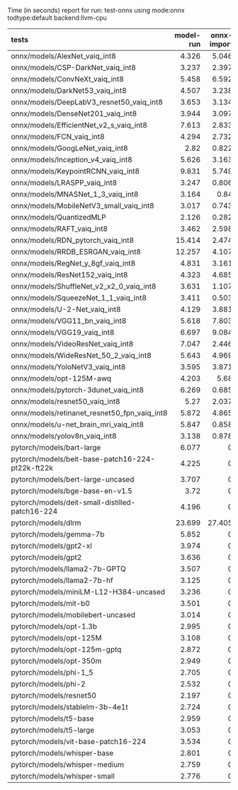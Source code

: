 Time (in seconds) report for run: test-onnx using mode:onnx todtype:default backend:llvm-cpu

| tests                                            |   model-run |   onnx-import |   torch-mlir |   iree-compile |   inference |
|:-------------------------------------------------|------------:|--------------:|-------------:|---------------:|------------:|
| onnx/models/AlexNet_vaiq_int8                    |       4.326 |         5.046 |            0 |          5.613 |       0.585 |
| onnx/models/CSP-DarkNet_vaiq_int8                |       3.237 |         2.397 |            0 |          8.932 |       0.615 |
| onnx/models/ConvNeXt_vaiq_int8                   |       5.458 |         6.592 |            0 |         19.568 |       0.953 |
| onnx/models/DarkNet53_vaiq_int8                  |       4.507 |         3.238 |            0 |          8.199 |       0.661 |
| onnx/models/DeepLabV3_resnet50_vaiq_int8         |       3.653 |         3.134 |            0 |          9.04  |       1.71  |
| onnx/models/DenseNet201_vaiq_int8                |       3.944 |         3.097 |            0 |         28.135 |       0.449 |
| onnx/models/EfficientNet_v2_s_vaiq_int8          |       7.613 |         2.833 |            0 |         18.761 |       0.411 |
| onnx/models/FCN_vaiq_int8                        |       4.294 |         2.732 |            0 |          7.955 |       0.799 |
| onnx/models/GoogLeNet_vaiq_int8                  |       2.82  |         0.822 |            0 |          8.703 |       0.225 |
| onnx/models/Inception_v4_vaiq_int8               |       5.626 |         3.163 |            0 |          9.399 |       0     |
| onnx/models/KeypointRCNN_vaiq_int8               |       9.831 |         5.749 |            0 |          2.148 |       0     |
| onnx/models/LRASPP_vaiq_int8                     |       3.247 |         0.806 |            0 |          8.954 |       9.926 |
| onnx/models/MNASNet_1_3_vaiq_int8                |       3.164 |         0.84  |            0 |          6.667 |       0.165 |
| onnx/models/MobileNetV3_small_vaiq_int8          |       3.017 |         0.743 |            0 |          7.889 |       0.135 |
| onnx/models/QuantizedMLP                         |       2.126 |         0.282 |            0 |          0.939 |       0.069 |
| onnx/models/RAFT_vaiq_int8                       |       3.462 |         2.598 |            0 |         13.619 |       0     |
| onnx/models/RDN_pytorch_vaiq_int8                |      15.414 |         2.474 |            0 |         14.856 |     100.113 |
| onnx/models/RRDB_ESRGAN_vaiq_int8                |      12.257 |         4.107 |            0 |         32.605 |      62.424 |
| onnx/models/RegNet_y_8gf_vaiq_int8               |       4.831 |         3.161 |            0 |         11.458 |       0.554 |
| onnx/models/ResNet152_vaiq_int8                  |       4.323 |         4.685 |            0 |         15.288 |       0.757 |
| onnx/models/ShuffleNet_v2_x2_0_vaiq_int8         |       3.631 |         1.107 |            0 |          5.523 |       0.185 |
| onnx/models/SqueezeNet_1_1_vaiq_int8             |       3.411 |         0.503 |            0 |          4.425 |       0.138 |
| onnx/models/U-2-Net_vaiq_int8                    |       4.129 |         3.881 |            0 |         17.442 |       1.721 |
| onnx/models/VGG11_bn_vaiq_int8                   |       5.618 |         7.803 |            0 |          9.705 |       0.9   |
| onnx/models/VGG19_vaiq_int8                      |       6.697 |         9.084 |            0 |         10.594 |       1.047 |
| onnx/models/VideoResNet_vaiq_int8                |       7.047 |         2.446 |            0 |          4.16  |      82.057 |
| onnx/models/WideResNet_50_2_vaiq_int8            |       5.643 |         4.969 |            0 |          9.952 |       0.814 |
| onnx/models/YoloNetV3_vaiq_int8                  |       3.595 |         3.871 |            0 |         11.559 |       7.126 |
| onnx/models/opt-125M-awq                         |       4.203 |         5.68  |            0 |          2.565 |       0     |
| onnx/models/pytorch-3dunet_vaiq_int8             |       6.269 |         0.685 |            0 |          3.857 |      25.209 |
| onnx/models/resnet50_vaiq_int8                   |       5.27  |         2.037 |            0 |          7.65  |       0.418 |
| onnx/models/retinanet_resnet50_fpn_vaiq_int8     |       5.872 |         4.865 |            0 |          1.849 |       0     |
| onnx/models/u-net_brain_mri_vaiq_int8            |       5.847 |         0.858 |            0 |          3.809 |       7.229 |
| onnx/models/yolov8n_vaiq_int8                    |       3.138 |         0.878 |            0 |          9.587 |       0.54  |
| pytorch/models/bart-large                        |       6.077 |         0     |            0 |          0     |       0     |
| pytorch/models/beit-base-patch16-224-pt22k-ft22k |       4.225 |         0     |            0 |          0     |       0     |
| pytorch/models/bert-large-uncased                |       3.707 |         0     |            0 |          0     |       0     |
| pytorch/models/bge-base-en-v1.5                  |       3.72  |         0     |            0 |          0     |       0     |
| pytorch/models/deit-small-distilled-patch16-224  |       4.196 |         0     |            0 |          0     |       0     |
| pytorch/models/dlrm                              |      23.699 |        27.405 |            0 |         19.407 |       0     |
| pytorch/models/gemma-7b                          |       5.852 |         0     |            0 |          0     |       0     |
| pytorch/models/gpt2-xl                           |       3.974 |         0     |            0 |          0     |       0     |
| pytorch/models/gpt2                              |       3.636 |         0     |            0 |          0     |       0     |
| pytorch/models/llama2-7b-GPTQ                    |       3.507 |         0     |            0 |          0     |       0     |
| pytorch/models/llama2-7b-hf                      |       3.125 |         0     |            0 |          0     |       0     |
| pytorch/models/miniLM-L12-H384-uncased           |       3.236 |         0     |            0 |          0     |       0     |
| pytorch/models/mit-b0                            |       3.501 |         0     |            0 |          0     |       0     |
| pytorch/models/mobilebert-uncased                |       3.014 |         0     |            0 |          0     |       0     |
| pytorch/models/opt-1.3b                          |       2.995 |         0     |            0 |          0     |       0     |
| pytorch/models/opt-125M                          |       3.108 |         0     |            0 |          0     |       0     |
| pytorch/models/opt-125m-gptq                     |       2.872 |         0     |            0 |          0     |       0     |
| pytorch/models/opt-350m                          |       2.949 |         0     |            0 |          0     |       0     |
| pytorch/models/phi-1_5                           |       2.705 |         0     |            0 |          0     |       0     |
| pytorch/models/phi-2                             |       2.532 |         0     |            0 |          0     |       0     |
| pytorch/models/resnet50                          |       2.197 |         0     |            0 |          0     |       0     |
| pytorch/models/stablelm-3b-4e1t                  |       2.724 |         0     |            0 |          0     |       0     |
| pytorch/models/t5-base                           |       2.959 |         0     |            0 |          0     |       0     |
| pytorch/models/t5-large                          |       3.053 |         0     |            0 |          0     |       0     |
| pytorch/models/vit-base-patch16-224              |       3.534 |         0     |            0 |          0     |       0     |
| pytorch/models/whisper-base                      |       2.801 |         0     |            0 |          0     |       0     |
| pytorch/models/whisper-medium                    |       2.759 |         0     |            0 |          0     |       0     |
| pytorch/models/whisper-small                     |       2.776 |         0     |            0 |          0     |       0     |

